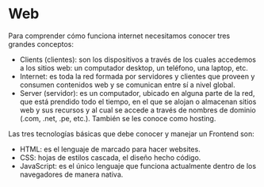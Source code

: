# Web 
Para comprender cómo funciona internet necesitamos conocer tres grandes conceptos:

* Clients (clientes): son los dispositivos a través de los cuales accedemos a los sitios web: un computador desktop, un teléfono, una laptop, etc.
* Internet: es toda la red formada por servidores y clientes que proveen y consumen contenidos web y se comunican entre sí a nivel global.
* Server (servidor): es un computador, ubicado en alguna parte de la red, que está prendido todo el tiempo, en el que se alojan o almacenan sitios web y sus recursos y al cual se accede a través de nombres de dominio (.com, .net, .pe, etc.). También se les conoce como hosting.

Las tres tecnologías básicas que debe conocer y manejar un Frontend son:

* HTML: es el lenguaje de marcado para hacer websites.
* CSS: hojas de estilos cascada, el diseño hecho código.
* JavaScript: es el único lenguaje que funciona actualmente dentro de los navegadores de manera nativa.